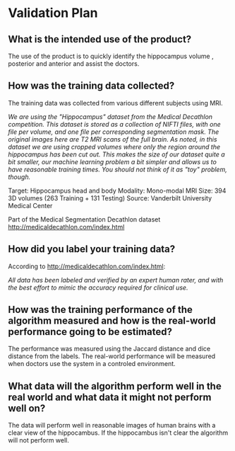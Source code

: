# Validation Plan

## What is the intended use of the product?

The use of the product is to quickly identify the hippocampus volume , posterior and anterior and assist the doctors.

## How was the training data collected?

The training data was collected from various different subjects using MRI.

*We are using the "Hippocampus" dataset from the Medical Decathlon competition. This dataset is stored as a collection of NIFTI files, with one file per volume, and one file per corresponding segmentation mask. The original images here are T2 MRI scans of the full brain. As noted, in this dataset we are using cropped volumes where only the region around the hippocampus has been cut out. This makes the size of our dataset quite a bit smaller, our machine learning problem a bit simpler and allows us to have reasonable training times. You should not think of it as "toy" problem, though.*

Target: Hippocampus head and body
Modality: Mono-modal MRI 
Size: 394 3D volumes (263 Training + 131 Testing)
Source: Vanderbilt University Medical Center

Part of the Medical Segmentation Decathlon dataset http://medicaldecathlon.com/index.html


## How did you label your training data?

According to http://medicaldecathlon.com/index.html:

*All data has been labeled and verified by an expert human rater, and with the best effort to mimic the accuracy required for clinical use.*

## How was the training performance of the algorithm measured and how is the real-world performance going to be estimated?

The performance was measured using the Jaccard distance and dice distance from the labels. Τhe real-world performance will be measured when doctors use the system in a controled environment. 


## What data will the algorithm perform well in the real world and what data it might not perform well on?

The data will perform well in reasonable images of human brains with a clear view of the hippocambus. If the hippocambus isn't clear the algorithm will not perform well.

